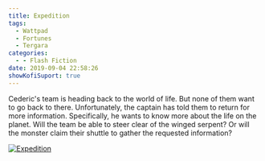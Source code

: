 ```yaml
---
title: Expedition
tags:
  - Wattpad
  - Fortunes
  - Tergara
categories:
  - - Flash Fiction
date: 2019-09-04 22:58:26
showKofiSuport: true
---
```


Cederic's team is heading back to the world of life. But none of them want to go back to there. Unfortunately, the captain has told them to return for more information. Specifically, he wants to know more about the life on the planet. Will the team be able to steer clear of the winged serpent? Or will the monster claim their shuttle to gather the requested information?<!-- more -->

<div class="center">

[![Expedition](/images/covers/fortunes.png "Expedition")](https://www.wattpad.com/780697523-fortunes-expedition)

</div>